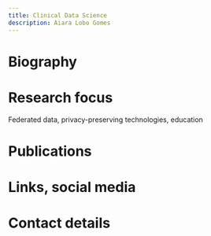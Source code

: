 ```yaml
---
title: Clinical Data Science
description: Aiara Lobo Gomes
---
```

# Biography

# Research focus
Federated data, privacy-preserving technologies, education

# Publications

# Links, social media

# Contact details

